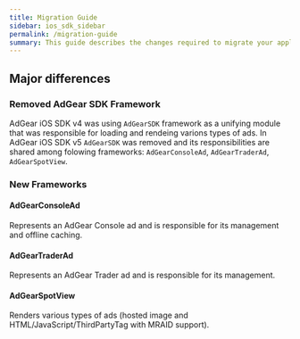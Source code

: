 ```yaml
---
title: Migration Guide
sidebar: ios_sdk_sidebar
permalink: /migration-guide
summary: This guide describes the changes required to migrate your application from using AdGear iOS SDK version 4 to version 5.
---
```


## Major differences

### Removed AdGear SDK Framework

AdGear iOS SDK v4 was using `AdGearSDK` framework as a unifying module that was responsible for loading and rendeing varions types of ads. In AdGear iOS SDK v5 `AdGearSDK` was removed and its responsibilities are shared among folowing frameworks: `AdGearConsoleAd`, `AdGearTraderAd`, `AdGearSpotView`.

### New Frameworks

#### AdGearConsoleAd

Represents an AdGear Console ad and is responsible for its management and offline caching.

#### AdGearTraderAd

Represents an AdGear Trader ad and is responsible for its management.

#### AdGearSpotView

Renders various types of ads (hosted image and HTML/JavaScript/ThirdPartyTag with MRAID support).
